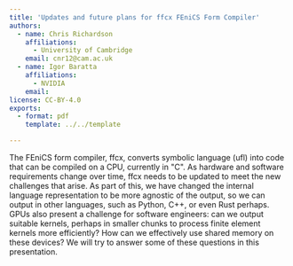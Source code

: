 ```yaml
---
title: 'Updates and future plans for ffcx FEniCS Form Compiler'
authors:
  - name: Chris Richardson
    affiliations:
      - University of Cambridge
    email: cnr12@cam.ac.uk
  - name: Igor Baratta
    affiliations:
      - NVIDIA
    email:
license: CC-BY-4.0
exports:
  - format: pdf
    template: ../../template

---
```


The FEniCS form compiler, ffcx, converts symbolic language (ufl) into code that can be compiled on a CPU, currently in "C". As hardware and software requirements change over time, ffcx needs to be updated to meet the new challenges that arise. As part of this, we have changed the internal language representation to be more agnostic of the output, so we can output in other languages, such as Python, C++, or even Rust perhaps. GPUs also present a challenge for software engineers: can we output suitable kernels, perhaps in smaller chunks to process finite element kernels more efficiently? How can we effectively use shared memory on these devices? We will try to answer some of these questions in this presentation.
